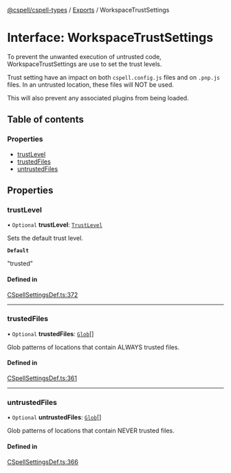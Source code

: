 [@cspell/cspell-types](../README.md) / [Exports](../modules.md) / WorkspaceTrustSettings

# Interface: WorkspaceTrustSettings

To prevent the unwanted execution of untrusted code, WorkspaceTrustSettings
are use to set the trust levels.

Trust setting have an impact on both `cspell.config.js` files and on `.pnp.js` files.
In an untrusted location, these files will NOT be used.

This will also prevent any associated plugins from being loaded.

## Table of contents

### Properties

- [trustLevel](WorkspaceTrustSettings.md#trustlevel)
- [trustedFiles](WorkspaceTrustSettings.md#trustedfiles)
- [untrustedFiles](WorkspaceTrustSettings.md#untrustedfiles)

## Properties

### trustLevel

• `Optional` **trustLevel**: [`TrustLevel`](../modules.md#trustlevel)

Sets the default trust level.

**`Default`**

"trusted"

#### Defined in

[CSpellSettingsDef.ts:372](https://github.com/streetsidesoftware/cspell/blob/5bd8203/packages/cspell-types/src/CSpellSettingsDef.ts#L372)

___

### trustedFiles

• `Optional` **trustedFiles**: [`Glob`](../modules.md#glob)[]

Glob patterns of locations that contain ALWAYS trusted files.

#### Defined in

[CSpellSettingsDef.ts:361](https://github.com/streetsidesoftware/cspell/blob/5bd8203/packages/cspell-types/src/CSpellSettingsDef.ts#L361)

___

### untrustedFiles

• `Optional` **untrustedFiles**: [`Glob`](../modules.md#glob)[]

Glob patterns of locations that contain NEVER trusted files.

#### Defined in

[CSpellSettingsDef.ts:366](https://github.com/streetsidesoftware/cspell/blob/5bd8203/packages/cspell-types/src/CSpellSettingsDef.ts#L366)
